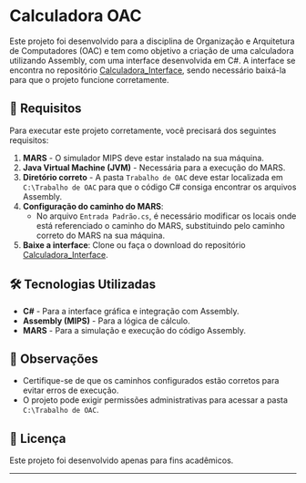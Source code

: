 # Calculadora OAC

Este projeto foi desenvolvido para a disciplina de Organização e Arquitetura de Computadores (OAC) e tem como objetivo a criação de uma calculadora utilizando Assembly, com uma interface desenvolvida em C#. A interface se encontra no repositório [Calculadora_Interface](https://github.com/Miyamura1101/Calculadora_Interface), sendo necessário baixá-la para que o projeto funcione corretamente.

## 📌 Requisitos

Para executar este projeto corretamente, você precisará dos seguintes requisitos:

1. **MARS** - O simulador MIPS deve estar instalado na sua máquina.
2. **Java Virtual Machine (JVM)** - Necessária para a execução do MARS.
3. **Diretório correto** - A pasta `Trabalho de OAC` deve estar localizada em `C:\Trabalho de OAC` para que o código C# consiga encontrar os arquivos Assembly.
4. **Configuração do caminho do MARS**:
   - No arquivo `Entrada Padrão.cs`, é necessário modificar os locais onde está referenciado o caminho do MARS, substituindo pelo caminho correto do MARS na sua máquina.
5. **Baixe a interface**: Clone ou faça o download do repositório [Calculadora_Interface](https://github.com/Miyamura1101/Calculadora_Interface).

## 🛠 Tecnologias Utilizadas

- **C#** - Para a interface gráfica e integração com Assembly.
- **Assembly (MIPS)** - Para a lógica de cálculo.
- **MARS** - Para a simulação e execução do código Assembly.

## 📢 Observações

- Certifique-se de que os caminhos configurados estão corretos para evitar erros de execução.
- O projeto pode exigir permissões administrativas para acessar a pasta `C:\Trabalho de OAC`.

## 📜 Licença

Este projeto foi desenvolvido apenas para fins acadêmicos.

---
